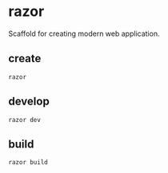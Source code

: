# razor
Scaffold for creating modern web application.
## create
```shell
razor
```
## develop
```shell
razor dev
```
## build
```shell
razor build
```
